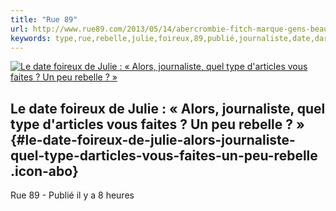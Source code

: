 ```yaml
---
title: "Rue 89"
url: http://www.rue89.com/2013/05/14/abercrombie-fitch-marque-gens-beaux-minces-riches-242324
keywords: type,rue,rebelle,julie,foireux,89,publié,journaliste,date,darticles,heures
---
```

[![Le date foireux de Julie : « Alors, journaliste, quel type d'articles vous faites ? Un peu rebelle ? »](https://media.nouvelobs.com/placeholder/lobs.com/640x310/placeholder.jpg "Le date foireux de Julie : « Alors, journaliste, quel type d’articles vous faites ? Un peu rebelle ? »")](https://www.nouvelobs.com/rue89/20190518.OBS13098/le-date-foireux-de-julie-alors-journaliste-quel-type-d-articles-vous-faites-un-peu-rebelle.html)

Le date foireux de Julie : « Alors, journaliste, quel type d'articles vous faites ? Un peu rebelle ? » {#le-date-foireux-de-julie-alors-journaliste-quel-type-darticles-vous-faites-un-peu-rebelle .icon-abo}
------------------------------------------------------------------------------------------------------

Rue 89 - Publié il y a 8 heures
